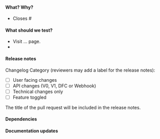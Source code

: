 #### What? Why?

- Closes # <!-- Insert issue number here. -->

<!-- Explain why this change is needed and the solution you propose.
     Provide context for others to understand it. -->



#### What should we test?
<!-- List which features should be tested and how.
     This can be similar to the Steps to Reproduce in the issue.
     Also think of other parts of the app which could be affected
     by your change. -->

- Visit ... page.
- 

#### Release notes

<!-- Please select one for your PR and delete the other. -->

Changelog Category (reviewers may add a label for the release notes):

- [ ] User facing changes
- [ ] API changes (V0, V1, DFC or Webhook)
- [ ] Technical changes only
- [ ] Feature toggled

<!-- Choose a pull request title above which explains your change to a
     a user of the Open Food Network app. -->

The title of the pull request will be included in the release notes.


#### Dependencies
<!-- Does this PR depend on another one?
     Add the link or remove this section. -->



#### Documentation updates
<!-- Are there any wiki pages that need updating after merging this PR?
     List them here or remove this section. -->
